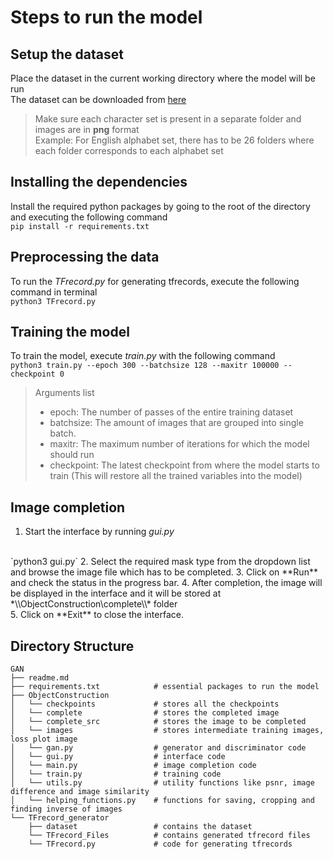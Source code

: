 # Steps to run the model
## Setup the dataset
Place the dataset in the current working directory where the model will be run <br>
The dataset can be downloaded from [here](https://www.ee.surrey.ac.uk/CVSSP/demos/chars74k/)
>Make sure each character set is present in a separate folder and images are in **png** format<br>
>Example: For English alphabet set, there has to be 26 folders where each folder corresponds to each alphabet set

## Installing the dependencies
Install the required python packages by going to the root of the directory and executing the following command<br>
`pip install -r requirements.txt`

## Preprocessing the data
To run the *TFrecord.py* for generating tfrecords, execute the following command in terminal
<br>
`python3 TFrecord.py`
<br>

## Training the model
To train the model, execute *train.py* with the following command
<br>
```python3 train.py --epoch 300 --batchsize 128 --maxitr 100000 --checkpoint 0```
<br>
> Arguments list
> * epoch: The number of passes of the entire training dataset
> * batchsize: The amount of images that are grouped into single batch.
> * maxitr: The maximum number of iterations for which the model should run
> * checkpoint: The latest checkpoint from where the model starts to train (This will restore all the trained variables into the model)

## Image completion
1. Start the interface by running *gui.py*
<br>
`python3 gui.py`
2. Select the required mask type from the dropdown list and browse the image file which has to be completed.
3. Click on **Run** and check the status in the progress bar.
4. After completion, the image will be displayed in the interface and it will be stored at *\<CurrentWorkingDirectory\>\ObjectConstruction\complete\\* folder
<br>
5. Click on **Exit** to close the interface.
<br>

## Directory Structure
```
GAN
├── readme.md
├── requirements.txt            # essential packages to run the model
├── ObjectConstruction
│   └── checkpoints             # stores all the checkpoints
│   └── complete                # stores the completed image
│   └── complete_src            # stores the image to be completed
│   └── images                  # stores intermediate training images, loss plot image
│   └── gan.py                  # generator and discriminator code
│   └── gui.py                  # interface code
│   └── main.py                 # image completion code
│   └── train.py                # training code
│   └── utils.py                # utility functions like psnr, image difference and image similarity
│   └── helping_functions.py    # functions for saving, cropping and finding inverse of images
└── TFrecord_generator
    ├── dataset                 # contains the dataset
    └── TFrecord_Files          # contains generated tfrecord files
    └── TFrecord.py             # code for generating tfrecords
```
